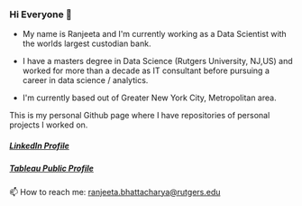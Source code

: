 ### Hi Everyone 👋

- My name is Ranjeeta and I'm currently working as a Data Scientist with the worlds largest custodian bank.

- I have a masters degree in Data Science (Rutgers University, NJ,US) and worked for more than a decade as IT consultant before pursuing a career in data science / analytics.

- I'm currently based out of Greater New York City, Metropolitan area.

This is my personal Github page where I have repositories of personal projects I worked on.

##### [LinkedIn Profile](https://www.linkedin.com/in/ranjeeta-bhattacharya-91177b5/) 
##### [Tableau Public Profile](https://public.tableau.com/app/profile/ranjeeta.bhattacharya#!/)

📫 How to reach me: ranjeeta.bhattacharya@rutgers.edu

<!--
**ranjeetabh/ranjeetabh** is a ✨ _special_ ✨ repository because its `README.md` (this file) appears on your GitHub profile.

Here are some ideas to get you started:

- 🔭 I’m currently working on ...
- 🌱 I’m currently learning ...
- 👯 I’m looking to collaborate on ...
- 🤔 I’m looking for help with ...
- 💬 Ask me about ...
- 📫 How to reach me: ...
- 😄 Pronouns: ...
- ⚡ Fun fact: ...
-->
